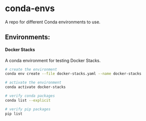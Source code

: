 # conda-envs
A repo for different Conda environments to use.

## Environments:
#### Docker Stacks
A conda environment for testing Docker Stacks.

```bash
# create the environment
conda env create --file docker-stacks.yaml --name docker-stacks

# activate the environment
conda activate docker-stacks

# verify conda packages
conda list --explicit

# verify pip packages
pip list
```

